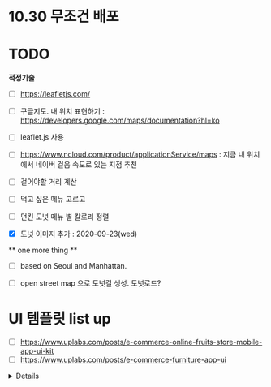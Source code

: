 # 10.30 무조건 배포

# TODO
**적정기술**

- [ ] https://leafletjs.com/

- [ ] 구글지도. 내 위치 표현하기 : https://developers.google.com/maps/documentation?hl=ko

- [ ] leaflet.js 사용

- [ ] https://www.ncloud.com/product/applicationService/maps : 지금 내 위치에서 네이버 걸음 속도로 있는 지점 추천

- [ ] 걸어야할 거리 계산

- [ ] 먹고 싶은 메뉴 고르고

- [ ] 던킨 도넛 메뉴 별 칼로리 정렬

- [x] 도넛 이미지 추가 : 2020-09-23(wed) 

** one more thing **
- [ ] based on Seoul and Manhattan.

- [ ] open street map 으로 도넛길 생성. 도넛로드? 


# UI 템플릿 list up
- [ ] https://www.uplabs.com/posts/e-commerce-online-fruits-store-mobile-app-ui-kit
- [ ] https://www.uplabs.com/posts/e-commerce-furniture-app-ui

<details>
    <summary>Details</summary>
    
This project was bootstrapped with [Create React App](https://github.com/facebook/create-react-app).

## Available Scripts

In the project directory, you can run:

### `yarn start`

Runs the app in the development mode.<br />
Open [http://localhost:3000](http://localhost:3000) to view it in the browser.

The page will reload if you make edits.<br />
You will also see any lint errors in the console.

### `yarn test`

Launches the test runner in the interactive watch mode.<br />
See the section about [running tests](https://facebook.github.io/create-react-app/docs/running-tests) for more information.

### `yarn build`

Builds the app for production to the `build` folder.<br />
It correctly bundles React in production mode and optimizes the build for the best performance.

The build is minified and the filenames include the hashes.<br />
Your app is ready to be deployed!

See the section about [deployment](https://facebook.github.io/create-react-app/docs/deployment) for more information.

### `yarn eject`

**Note: this is a one-way operation. Once you `eject`, you can’t go back!**

If you aren’t satisfied with the build tool and configuration choices, you can `eject` at any time. This command will remove the single build dependency from your project.

Instead, it will copy all the configuration files and the transitive dependencies (webpack, Babel, ESLint, etc) right into your project so you have full control over them. All of the commands except `eject` will still work, but they will point to the copied scripts so you can tweak them. At this point you’re on your own.

You don’t have to ever use `eject`. The curated feature set is suitable for small and middle deployments, and you shouldn’t feel obligated to use this feature. However we understand that this tool wouldn’t be useful if you couldn’t customize it when you are ready for it.

## Learn More

You can learn more in the [Create React App documentation](https://facebook.github.io/create-react-app/docs/getting-started).

To learn React, check out the [React documentation](https://reactjs.org/).

### Code Splitting

This section has moved here: https://facebook.github.io/create-react-app/docs/code-splitting

### Analyzing the Bundle Size

This section has moved here: https://facebook.github.io/create-react-app/docs/analyzing-the-bundle-size

### Making a Progressive Web App

This section has moved here: https://facebook.github.io/create-react-app/docs/making-a-progressive-web-app

### Advanced Configuration

This section has moved here: https://facebook.github.io/create-react-app/docs/advanced-configuration

### Deployment

This section has moved here: https://facebook.github.io/create-react-app/docs/deployment

### `yarn build` fails to minify

This section has moved here: https://facebook.github.io/create-react-app/docs/troubleshooting#npm-run-build-fails-to-minify
g
</details>
